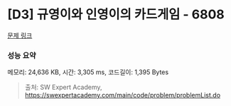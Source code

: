 # [D3] 규영이와 인영이의 카드게임 - 6808 

[문제 링크](https://swexpertacademy.com/main/code/problem/problemDetail.do?contestProbId=AWgv9va6HnkDFAW0) 

### 성능 요약

메모리: 24,636 KB, 시간: 3,305 ms, 코드길이: 1,395 Bytes



> 출처: SW Expert Academy, https://swexpertacademy.com/main/code/problem/problemList.do